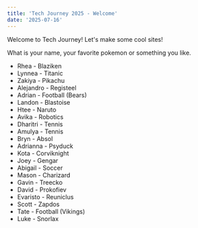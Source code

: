 ```yaml
---
title: 'Tech Journey 2025 - Welcome'
date: '2025-07-16'
---
```


Welcome to Tech Journey! Let's make some cool sites!

What is your name, your favorite pokemon or something you like.

- Rhea - Blaziken  
- Lynnea - Titanic
- Zakiya - Pikachu
- Alejandro - Registeel
- Adrian - Football (Bears)
- Landon - Blastoise
- Htee - Naruto
- Avika - Robotics
- Dharitri - Tennis
- Amulya - Tennis
- Bryn - Absol
- Adrianna - Psyduck
- Kota - Corviknight
- Joey - Gengar
- Abigail - Soccer
- Mason - Charizard
- Gavin - Treecko
- David - Prokofiev
- Evaristo - Reuniclus
- Scott - Zapdos
- Tate - Football (Vikings)
- Luke - Snorlax